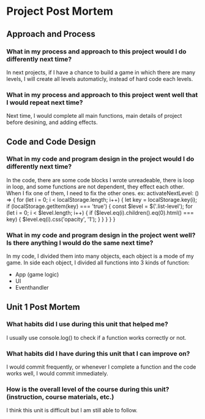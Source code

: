 # Project Post Mortem
## Approach and Process
### What in my process and approach to this project would I do differently next time?
In next projects, if I have a chance to build a game in which there are many levels, I will create all levels automaticly, instead of hard code each levels.

### What in my process and approach to this project went well that I would repeat next time?
Next time, I would complete all main functions, main details of project before desining, and adding effects.

## Code and Code Design
### What in my code and program design in the project would I do differently next time?
In the code, there are some code blocks I wrote unreadeable, there is loop in loop, and some functions are not dependent, they effect each other. When I fix one of them, I need to fix the other ones.
ex: 
activateNextLevel: () => {
            for (let i = 0; i < localStorage.length; i++) {
                let key = localStorage.key(i);
                if (localStorage.getItem(key) === 'true') {
                    const $level = $('.list-level');
                    for (let i = 0; i < $level.length; i++) {
                        if ($level.eq(i).children().eq(0).html() === key) {
                            $level.eq(i).css('opacity', '1');
                        }
                    }
                }
            }
        }

### What in my code and program design in the project went well? Is there anything I would do the same next time?
In my code, I divided them into many objects, each object is a mode of my game.
In side each object, I divided all functions into 3 kinds of function: 
- App (game logic)
- UI
- Eventhandler

## Unit 1 Post Mortem
### What habits did I use during this unit that helped me?
I usually use console.log() to check if a function works correctly or not.
### What habits did I have during this unit that I can improve on?
I would commit frequently, or whenever I complete a function and the code works well, I would commit immediately.
### How is the overall level of the course during this unit? (instruction, course materials, etc.)
I think this unit is difficult but I am still able to follow.
